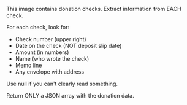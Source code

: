 This image contains donation checks. Extract information from EACH check.

For each check, look for:
- Check number (upper right)
- Date on the check (NOT deposit slip date)
- Amount (in numbers)
- Name (who wrote the check)
- Memo line
- Any envelope with address

Use null if you can't clearly read something.

Return ONLY a JSON array with the donation data.